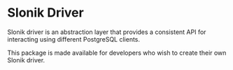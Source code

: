 # Slonik Driver

Slonik driver is an abstraction layer that provides a consistent API for interacting using different PostgreSQL clients.

This package is made available for developers who wish to create their own Slonik driver.